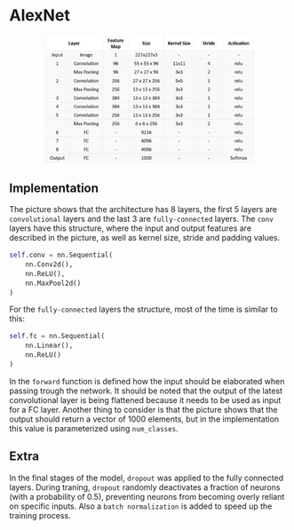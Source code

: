 # AlexNet
<div style="text-align: center;">
    <img src="../../docs/architectures/AlexNet.png" alt="AlexNet architecture" width="75%">
</div>

## Implementation
The picture shows that the architecture has 8 layers, the first 5 layers are `convolutional` layers and the last 3 are `fully-connected` layers. The `conv` layers have this structure, where the input and output features are described in the picture, as well as kernel size, stride and padding values.
```python
self.conv = nn.Sequential(
    nn.Conv2d(),
    nn.ReLU(),
    nn.MaxPool2d()
)
```
For the `fully-connected` layers the structure, most of the time is similar to this:
```python
self.fc = nn.Sequential(
    nn.Linear(),
    nn.ReLU()
)
```
In the `forward` function is defined how the input should be elaborated when passing trough the network. It should be noted that the output of the latest convolutional layer is being flattened because it needs to be used as input for a FC layer. Another thing to consider is that the picture shows that the output should return a vector of 1000 elements, but in the implementation this value is parameterized using `num_classes`.
## Extra
In the final stages of the model, `dropout` was applied to the fully connected layers. During traning, `dropout` randomly deactivates a fraction of neurons (with a probability of 0.5), preventing neurons from becoming overly reliant on specific inputs. Also a `batch normalization` is added to speed up the training process.
